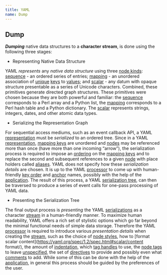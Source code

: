 ```yaml
---
title: YAML
name: Dump
---
```


## Dump

**_Dumping_** native data structures to a **character stream**, is done using the following three stages:

- Representing Native Data Structure

YAML _represents_ any _native data structure_ using three [node kinds](https://yaml.org/spec/1.2/spec.html#kind//): [sequence](https://yaml.org/spec/1.2/spec.html#sequence//) - an ordered series of entries; [mapping](https://yaml.org/spec/1.2/spec.html#mapping//) - an unordered association of [unique](https://yaml.org/spec/1.2/spec.html#equality//) [keys](https://yaml.org/spec/1.2/spec.html#key//) to [values](https://yaml.org/spec/1.2/spec.html#value//); and [scalar](https://yaml.org/spec/1.2/spec.html#scalar//) - any datum with opaque structure presentable as a series of Unicode characters. Combined, these primitives generate directed graph structures. These primitives were chosen because they are both powerful and familiar: the [sequence](https://yaml.org/spec/1.2/spec.html#sequence//) corresponds to a Perl array and a Python list, the [mapping](https://yaml.org/spec/1.2/spec.html#mapping//) corresponds to a Perl hash table and a Python dictionary. The [scalar](https://yaml.org/spec/1.2/spec.html#scalar//) represents strings, integers, dates, and other atomic data types.

- Serializing the Representation Graph

For sequential access mediums, such as an event callback API, a YAML [representation](https://yaml.org/spec/1.2/spec.html#representation//) must be _serialized_ to an ordered tree. Since in a YAML [representation](https://yaml.org/spec/1.2/spec.html#representation//), [mapping keys](https://yaml.org/spec/1.2/spec.html#key//) are unordered and [nodes](https://yaml.org/spec/1.2/spec.html#node//) may be referenced more than once (have more than one incoming “arrow”), the serialization process is required to impose an [ordering](https://yaml.org/spec/1.2/spec.html#key/order/) on the [mapping keys](https://yaml.org/spec/1.2/spec.html#key//) and to replace the second and subsequent references to a given [node](https://yaml.org/spec/1.2/spec.html#node//) with place holders called [aliases](https://yaml.org/spec/1.2/spec.html#alias//). YAML does not specify how these _serialization details_ are chosen. It is up to the YAML [processor](https://yaml.org/spec/1.2/spec.html#processor//) to come up with human-friendly [key order](https://yaml.org/spec/1.2/spec.html#key/order/) and [anchor](https://yaml.org/spec/1.2/spec.html#anchor//) names, possibly with the help of the [application](https://yaml.org/spec/1.2/spec.html#application//). The result of this process, a YAML [serialization tree](https://yaml.org/spec/1.2/spec.html#serialization//), can then be traversed to produce a series of event calls for one-pass processing of YAML data.

- Presenting the Serialization Tree

The final output process is _presenting_ the YAML [serializations](https://yaml.org/spec/1.2/spec.html#serialization//) as a character [stream](https://yaml.org/spec/1.2/spec.html#stream//) in a human-friendly manner. To maximize human readability, YAML offers a rich set of stylistic options which go far beyond the minimal functional needs of simple data storage. Therefore the YAML [processor](https://yaml.org/spec/1.2/spec.html#processor//) is required to introduce various _presentation details_ when creating the [stream](https://yaml.org/spec/1.2/spec.html#stream//), such as the choice of [node styles](https://yaml.org/spec/1.2/spec.html#style//), how to [format scalar content](https://yaml.org/spec/1.2/spec.html#scalar/content format/), the amount of [indentation](https://yaml.org/spec/1.2/spec.html#space/indentation/), which [tag handles](https://yaml.org/spec/1.2/spec.html#tag/handle/) to use, the [node tags](https://yaml.org/spec/1.2/spec.html#tag//) to leave [unspecified](https://yaml.org/spec/1.2/spec.html#tag/non-specific/), the set of [directives](https://yaml.org/spec/1.2/spec.html#directive//) to provide and possibly even what [comments](https://yaml.org/spec/1.2/spec.html#comment//) to add. While some of this can be done with the help of the [application](https://yaml.org/spec/1.2/spec.html#application//), in general this process should be guided by the preferences of the user.